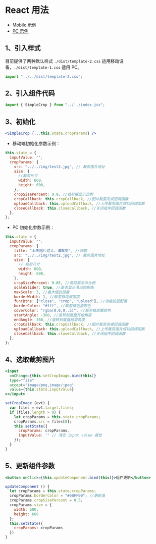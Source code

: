 # React 用法

- [Mobile 示例](https://newbieyoung.github.io/Simple-Crop/examples/react/test-2.html)
- [PC 示例](https://newbieyoung.github.io/Simple-Crop/examples/react/test-1.html)

## 1、引入样式

目前提供了两种默认样式 `./dist/template-2.css` 适用移动设备，`./dist/template-1.css` 适用 PC。

```jsx
import "../../dist/template-2.css";
```

## 2、引入组件代码

```jsx
import { SimpleCrop } from "../../index.jsx";
```

## 3、初始化

```jsx
<SimpleCrop {...this.state.cropParams} />
```

- 移动端初始化参数示例：

```jsx
this.state = {
  inputValue: "",
  cropParams: {
    src: "../../img/test2.jpg", // 裁剪图片地址
    size: {
      //裁剪尺寸
      width: 800,
      height: 600,
    },
    cropSizePercent: 0.9, //裁剪框显示比例
    cropCallback: this.cropCallback, //图片裁剪完成回调函数
    uploadCallback: this.uploadCallback, //上传裁剪图片成功回调函数
    closeCallback: this.closeCallback, //关闭组件回调函数
  },
};
```

- PC 初始化参数示例：

```jsx
this.state = {
  inputValue: "",
  cropParams: {
    title: "上传图片过大，请裁剪", //标题
    src: "../../img/test2.jpg", // 裁剪图片地址
    size: {
      // 裁剪尺寸
      width: 800,
      height: 600,
    },
    cropSizePercent: 0.65, //裁剪框显示比例
    scaleSlider: true, //是否显示滑动控制条
    maxScale: 3, //最大缩放倍数
    borderWidth: 1, //裁剪框边框宽度
    funcBtns: ["close", "crop", "upload"], //功能按钮配置
    borderColor: "#fff", //裁剪框边框颜色
    coverColor: "rgba(0,0,0,.5)", //裁剪框遮罩颜色
    startAngle: -360, //旋转刻度盘开始角度
    endAngle: 360, //旋转刻度盘结束角度
    cropCallback: this.cropCallback, //图片裁剪完成回调函数
    uploadCallback: this.uploadCallback, //上传裁剪图片成功回调函数
    closeCallback: this.closeCallback, //关闭组件回调函数
  },
};
```

## 4、选取裁剪图片

```jsx
<input
  onChange={this.setCropImage.bind(this)}
  type="file"
  accept="image/png,image/jpeg"
  value={this.state.inputValue}
></input>
```

```jsx
setCropImage (evt) {
  var files = evt.target.files;
  if (files.length > 0) {
    let cropParams = this.state.cropParams;
    cropParams.src = files[0];
    this.setState({
      cropParams: cropParams,
      inputValue: '' // 清空 input value 属性
    });
  }
}
```

## 5、更新组件参数

```jsx
<button onClick={this.updateComponent.bind(this)}>组件更新</button>
```

```jsx
updateComponent () {
  let cropParams = this.state.cropParams;
  cropParams.borderColor = "#0BFF00"; //更新值
  cropParams.cropSizePercent = 0.5;
  cropParams.size = {
    width: 600,
    height: 600
  };
  this.setState({
    cropParams: cropParams
  })
}
```
